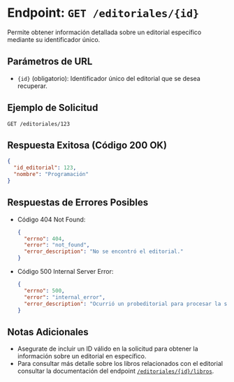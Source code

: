 # Endpoint: `GET /editoriales/{id}`

Permite obtener información detallada sobre un editorial específico mediante su identificador único.

## Parámetros de URL
- `{id}` (obligatorio): Identificador único del editorial que se desea recuperar.

## Ejemplo de Solicitud
```http
GET /editoriales/123
```

## Respuesta Exitosa (Código 200 OK)
```json
{
  "id_editorial": 123,
  "nombre": "Programación"
}
```

## Respuestas de Errores Posibles
- Código 404 Not Found:

  ```json
  {
    "errno": 404,
    "error": "not_found",
    "error_description": "No se encontró el editorial."
  }
  ```

- Código 500 Internal Server Error:
  ```json
  {
    "errno": 500,
    "error": "internal_error",
    "error_description": "Ocurrió un probeditorial para procesar la solicitud"
  }
  ``` 

## Notas Adicionales

- Asegurate de incluir un ID válido en la solicitud para obtener la información
  sobre un editorial en específico.
- Para consultar más detalle sobre los libros relacionados con el editorial consultar
  la documentación del endpoint [`/editoriales/{id}/libros`](./get-editoriales-id.md).
